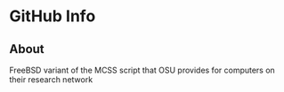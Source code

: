 # GitHub Info

## About

FreeBSD variant of the MCSS script that OSU provides for computers on their research network
